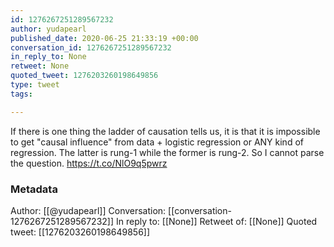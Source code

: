 ```yaml
---
id: 1276267251289567232
author: yudapearl
published_date: 2020-06-25 21:33:19 +00:00
conversation_id: 1276267251289567232
in_reply_to: None
retweet: None
quoted_tweet: 1276203260198649856
type: tweet
tags:

---
```


If there is one thing the ladder of causation tells us, it is that it is impossible to get "causal influence" from data + logistic regression or ANY kind of regression. The latter is rung-1 while the former is rung-2. So I cannot parse the question. https://t.co/NlO9q5pwrz

### Metadata

Author: [[@yudapearl]]
Conversation: [[conversation-1276267251289567232]]
In reply to: [[None]]
Retweet of: [[None]]
Quoted tweet: [[1276203260198649856]]
